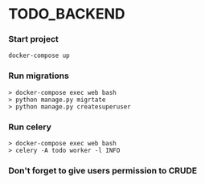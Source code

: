 # TODO_BACKEND

### Start project
```
docker-compose up
```

### Run migrations 
```
> docker-compose exec web bash
> python manage.py migrtate
> python manage.py createsuperuser
```

### Run celery 
```
> docker-compose exec web bash
> celery -A todo worker -l INFO
```

### Don\'t forget to give users permission to CRUDE